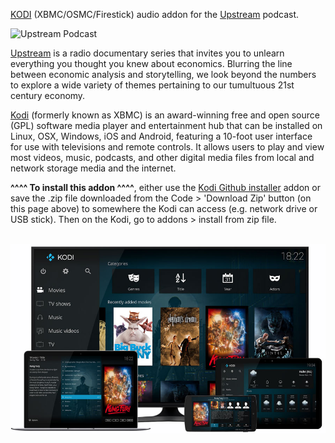 <a href="https://kodi.tv">KODI<a> (XBMC/OSMC/Firestick) audio addon for the <a href="http://www.upstreampodcast.org">Upstream</a> podcast.<br>

<img src="https://i1.sndcdn.com/avatars-000421042564-bh1xd1-original.jpg" width="400" height="400" alt="Upstream Podcast"><br>

<a href="http://www.upstreampodcast.org">Upstream</a> is a radio documentary series that invites you to unlearn everything you thought you knew about economics. Blurring the line between economic analysis and storytelling, we look beyond the numbers to explore a wide variety of themes pertaining to our tumultuous 21st century economy.<br>

<a href="https://www.kodi.tv">Kodi</a> (formerly known as XBMC) is an award-winning free and open source (GPL) software media player and entertainment hub that can be installed on Linux, OSX, Windows, iOS and Android, featuring a 10-foot user interface for use with televisions and remote controls. It allows users to play and view most videos, music, podcasts, and other digital media files from local and network storage media and the internet.<br>

<b>^^^^ To install this addon ^^^^</b>, either use the <a href="https://www.tvaddons.co/github-browser-kodi/">Kodi Github installer</a> addon or save the .zip file downloaded from the Code > 'Download Zip' button (on this page above) to somewhere the Kodi can access (e.g. network drive or USB stick). Then on the Kodi, go to addons > install from zip file.<br>

<br><a href="https://www.kodi.tv"><img src="https://github.com/leopheard/Audio-Podcasts/blob/master/resources/media/about--devices.jpg?raw=true">
